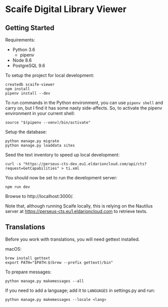 # Scaife Digital Library Viewer

## Getting Started

Requirements:

* Python 3.6
  * pipenv
* Node 8.6
* PostgreSQL 9.6

To setup the project for local development:


    createdb scaife-viewer
    npm install
    pipenv install --dev

To run commands in the Python environment, you can use `pipenv shell` and carry on, but I find it has some nasty side-affects. So, to activate the pipenv environment in your current shell:

    source "$(pipenv --venv)/bin/activate"

Setup the database:

    python manage.py migrate
    python manage.py loaddata sites

Seed the text inventory to speed up local development:

    curl -s "https://perseus-cts-dev.eu1.eldarioncloud.com/api/cts?request=GetCapabilities" > ti.xml

You should now be set to run the development server:

    npm run dev

Browse to http://localhost:3000/.

Note that, although running Scaife locally, this is relying on the Nautilus server at https://perseus-cts.eu1.eldarioncloud.com to retrieve texts.


## Translations

Before you work with translations, you will need gettext installed.

macOS:

    brew install gettext
    export PATH="$PATH:$(brew --prefix gettext)/bin"

To prepare messages:

    python manage.py makemessages --all

If you need to add a language; add it to `LANGUAGES` in settings.py and run:

    python manage.py makemessages --locale <lang>
